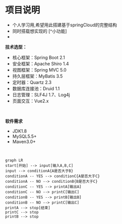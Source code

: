 **项目说明** 
==================================

- 个人学习用,希望用此搭建基于springCloud的完整结构
- 同时搭载想实现的 [^小功能] 
- 
  


 **技术选型：** 

- 核心框架：Spring Boot 2.1
- 安全框架：Apache Shiro 1.4
- 视图框架：Spring MVC 5.0
- 持久层框架：MyBatis 3.5
- 定时器：Quartz 2.3
- 数据库连接池：Druid 1.1
- 日志管理：SLF4J 1.7、Log4j
- 页面交互：Vue2.x

<br>

 **软件需求** 

- JDK1.8
- MySQL5.5+
- Maven3.0+

<br>

```mermaid
graph LR
start[开始] --> input[输入A,B,C]
input --> conditionA{A是否大于B}
conditionA -- YES --> conditionC{A是否大于C}
conditionA -- NO --> conditionB{B是否大于C}
conditionC -- YES --> printA[输出A]
conditionC -- NO --> printC[输出C]
conditionB -- YES --> printB[输出B]
conditionB -- NO --> printC[输出C]
printA --> stop[结束]
printC --> stop
printB --> stop
```